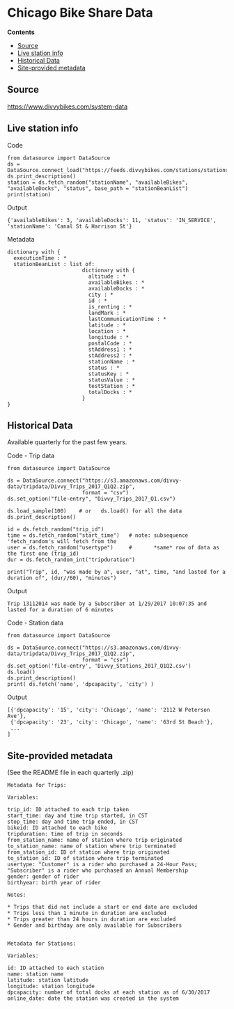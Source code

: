 # Chicago Bike Share Data

**Contents**
- [Source](#source)
- [Live station info](#live-station-info)
- [Historical Data](#historical-data)
- [Site-provided metadata](#site-provided-metadata)


## Source

https://www.divvybikes.com/system-data

## Live station info

Code

    from datasource import DataSource
    ds = DataSource.connect_load("https://feeds.divvybikes.com/stations/stations.json")
    ds.print_description()
    station = ds.fetch_random("stationName", "availableBikes", "availableDocks", "status", base_path = "stationBeanList")
    print(station)

Output

    {'availableBikes': 3, 'availableDocks': 11, 'status': 'IN_SERVICE', 'stationName': 'Canal St & Harrison St'}

Metadata

````
dictionary with {
  executionTime : *
  stationBeanList : list of:
                        dictionary with {
                          altitude : *
                          availableBikes : *
                          availableDocks : *
                          city : *
                          id : *
                          is_renting : *
                          landMark : *
                          lastCommunicationTime : *
                          latitude : *
                          location : *
                          longitude : *
                          postalCode : *
                          stAddress1 : *
                          stAddress2 : *
                          stationName : *
                          status : *
                          statusKey : *
                          statusValue : *
                          testStation : *
                          totalDocks : *
                        }
}
````


## Historical Data

Available quarterly for the past few years.

Code - Trip data

````
from datasource import DataSource

ds = DataSource.connect("https://s3.amazonaws.com/divvy-data/tripdata/Divvy_Trips_2017_Q1Q2.zip",
                        format = "csv")
ds.set_option("file-entry", "Divvy_Trips_2017_Q1.csv")

ds.load_sample(100)    # or   ds.load() for all the data
ds.print_description()

id = ds.fetch_random("trip_id")
time = ds.fetch_random("start_time")   # note: subsequence 'fetch_random's will fetch from the 
user = ds.fetch_random("usertype")     #       *same* row of data as the first one (trip_id)
dur = ds.fetch_random_int("tripduration")

print("Trip", id, "was made by a", user, "at", time, "and lasted for a duration of", (dur//60), "minutes")
````

Output

    Trip 13112014 was made by a Subscriber at 1/29/2017 10:07:35 and lasted for a duration of 6 minutes


Code - Station data

````
from datasource import DataSource

ds = DataSource.connect("https://s3.amazonaws.com/divvy-data/tripdata/Divvy_Trips_2017_Q1Q2.zip",
                        format = "csv")
ds.set_option('file-entry', 'Divvy_Stations_2017_Q1Q2.csv')
ds.load()
ds.print_description()
print( ds.fetch('name', 'dpcapacity', 'city') )
````

Output

    [{'dpcapacity': '15', 'city': 'Chicago', 'name': '2112 W Peterson Ave'}, 
     {'dpcapacity': '23', 'city': 'Chicago', 'name': '63rd St Beach'},
     ...
    ]


## Site-provided metadata

(See the README file in each quarterly .zip)

````
Metadata for Trips:

Variables:

trip_id: ID attached to each trip taken
start_time: day and time trip started, in CST
stop_time: day and time trip ended, in CST
bikeid: ID attached to each bike
tripduration: time of trip in seconds 
from_station_name: name of station where trip originated
to_station_name: name of station where trip terminated 
from_station_id: ID of station where trip originated
to_station_id: ID of station where trip terminated
usertype: "Customer" is a rider who purchased a 24-Hour Pass; "Subscriber" is a rider who purchased an Annual Membership
gender: gender of rider 
birthyear: birth year of rider

Notes:

* Trips that did not include a start or end date are excluded
* Trips less than 1 minute in duration are excluded
* Trips greater than 24 hours in duration are excluded
* Gender and birthday are only available for Subscribers


Metadata for Stations:

Variables:

id: ID attached to each station
name: station name    
latitude: station latitude
longitude: station longitude
dpcapacity: number of total docks at each station as of 6/30/2017
online_date: date the station was created in the system
````
